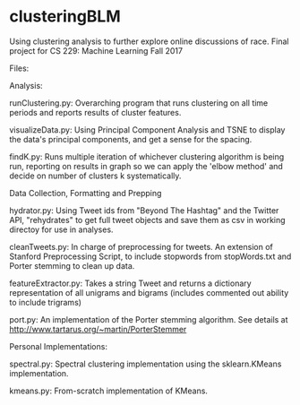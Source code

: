 # clusteringBLM

Using clustering analysis to further explore online discussions of race. Final project for CS 229: Machine Learning Fall 2017

Files:



Analysis:


runClustering.py: Overarching program that runs clustering on all time periods and reports results of cluster features.

visualizeData.py: Using Principal Component Analysis and TSNE to display the data's principal components, and get a sense for the spacing. 

findK.py: Runs multiple iteration of whichever clustering algorithm is being run, reporting on results in graph so we can apply the 'elbow method' and decide on number of clusters k systematically.




Data Collection, Formatting and Prepping


hydrator.py: Using Tweet ids from "Beyond The Hashtag" and the Twitter API, "rehydrates" to get full tweet objects and save them as csv in working directoy for use in analyses.

cleanTweets.py: In charge of preprocessing for tweets. An extension of Stanford Preprocessing Script, to include stopwords from stopWords.txt and Porter stemming to clean up data. 

featureExtractor.py: Takes a string Tweet and returns a dictionary representation of all unigrams and bigrams (includes commented out ability to include trigrams)

port.py: An implementation of the Porter stemming algorithm. See details at http://www.tartarus.org/~martin/PorterStemmer




Personal Implementations:


spectral.py: Spectral clustering implementation using the sklearn.KMeans implementation.

kmeans.py: From-scratch implementation of KMeans.



